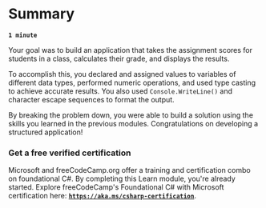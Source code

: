 # Summary

**`1 minute`**

Your goal was to build an application that takes the assignment scores for students in a class, calculates their grade, and displays the results.

To accomplish this, you declared and assigned values to variables of different data types, performed numeric operations, and used type casting to achieve accurate results. You also used `Console.WriteLine()` and character escape sequences to format the output.

By breaking the problem down, you were able to build a solution using the skills you learned in the previous modules. Congratulations on developing a structured application!

### Get a free verified certification

Microsoft and freeCodeCamp.org offer a training and certification combo on foundational C#. By completing this Learn module, you're already started. Explore freeCodeCamp's Foundational C# with Microsoft certification here: [**`https://aka.ms/csharp-certification`**](https://aka.ms/csharp-certification).


